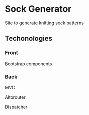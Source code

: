 # Sock Generator

Site to generate knitting sock patterns

## Techonologies

### Front

Bootstrap components

### Back

MVC

Altorouter

Dispatcher
